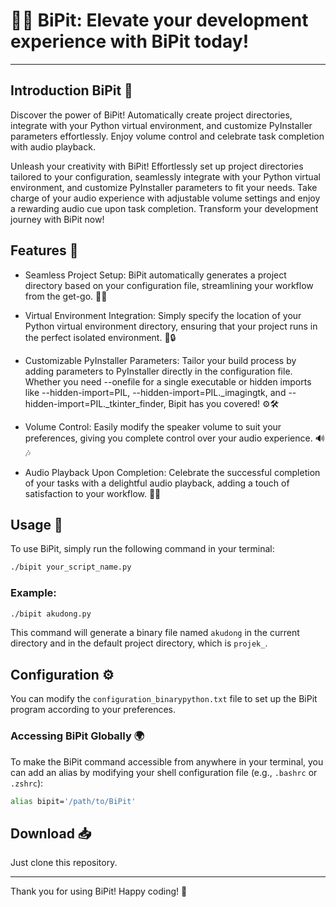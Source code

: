 # 🐍✨ BiPit: Elevate your development experience with BiPit today!

---

## Introduction BiPit 🎉

Discover the power of BiPit! Automatically create project directories, integrate 
with your Python virtual environment, and customize PyInstaller parameters 
effortlessly. Enjoy volume control and celebrate task completion with audio 
playback.

Unleash your creativity with BiPit! Effortlessly set up project directories 
tailored to your configuration, seamlessly integrate with your Python virtual 
environment, and customize PyInstaller parameters to fit your needs. Take charge 
of your audio experience with adjustable volume settings and enjoy a rewarding 
audio cue upon task completion. Transform your development journey with BiPit now!

## Features 🌟

- Seamless Project Setup: BiPit automatically generates a project directory 
based on your configuration file, streamlining your workflow from the get-go. 📁✨

- Virtual Environment Integration: Simply specify the location of your Python 
virtual environment directory, ensuring that your project runs in the perfect 
isolated environment. 🐍🔒

- Customizable PyInstaller Parameters: Tailor your build process by adding 
parameters to PyInstaller directly in the configuration file. Whether you need 
--onefile for a single executable or hidden imports like --hidden-import=PIL, 
--hidden-import=PIL._imagingtk, and --hidden-import=PIL._tkinter_finder, Bipit 
has you covered! ⚙️🛠️

- Volume Control: Easily modify the speaker volume to suit your preferences, 
giving you complete control over your audio experience. 🔊🎶

- Audio Playback Upon Completion: Celebrate the successful completion of your 
tasks with a delightful audio playback, adding a touch of satisfaction to your 
workflow. 🎵🥳

## Usage 📖
To use BiPit, simply run the following command in your terminal:

```bash
./bipit your_script_name.py
```

### Example:
```bash
./bipit akudong.py
```

This command will generate a binary file named `akudong` in the current 
directory and in the default project directory, which is `projek_`. 

## Configuration ⚙️
You can modify the `configuration_binarypython.txt` file to set up the BiPit 
program according to your preferences. 

### Accessing BiPit Globally 🌍
To make the BiPit command accessible from anywhere in your terminal, you can add 
an alias by modifying your shell configuration file (e.g., `.bashrc` or `.zshrc`):

```bash
alias bipit='/path/to/BiPit'
```

## Download 📥
Just clone this repository.

---

Thank you for using BiPit! Happy coding! 🎉

